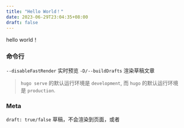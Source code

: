 ```yaml
---
title: "Hello World！"
date: 2023-06-29T23:04:35+08:00
draft: false
---
```

hello world！

### 命令行
`--disableFastRender` 实时预览
`-D/--buildDrafts` 渲染草稿文章
> `hugo serve` 的默认运行环境是 `development`, 而 `hugo` 的默认运行环境是 `production`.
### Meta
`draft: true/false` 草稿，不会渲染到页面，或者  